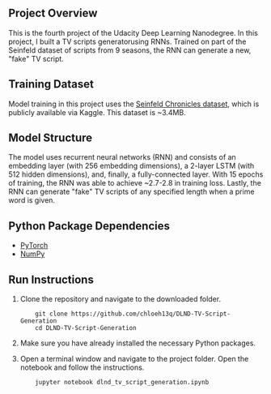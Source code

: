 ## Project Overview

This is the fourth project of the Udacity Deep Learning Nanodegree. In this project, I built a TV scripts generatorusing RNNs. Trained on part of the Seinfeld 
dataset of scripts from 9 seasons, the RNN can generate a new, "fake" TV script.

## Training Dataset

Model training in this project uses the [Seinfeld Chronicles dataset](https://www.kaggle.com/thec03u5/seinfeld-chronicles#scripts.csv), which is publicly 
available via Kaggle. This dataset is ~3.4MB.

## Model Structure

The model uses recurrent neural networks (RNN) and consists of an embedding layer (with 256 embedding dimensions), a 2-layer LSTM (with 512 hidden dimensions),
and, finally, a fully-connected layer. With 15 epochs of training, the RNN was able to achieve ~2.7-2.8 in training loss. Lastly, the RNN can generate "fake"
TV scripts of any specified length when a prime word is given.

## Python Package Dependencies

* [PyTorch](https://pytorch.org/)
* [NumPy](https://numpy.org/install/)

## Run Instructions

1. Clone the repository and navigate to the downloaded folder.
	
	```	
		git clone https://github.com/chloeh13q/DLND-TV-Script-Generation
		cd DLND-TV-Script-Generation
	```
2. Make sure you have already installed the necessary Python packages.
3. Open a terminal window and navigate to the project folder. Open the notebook and follow the instructions.
	
	```
		jupyter notebook dlnd_tv_script_generation.ipynb
	```
